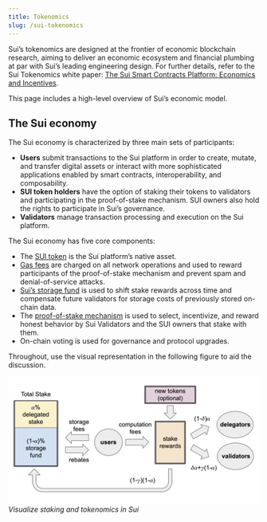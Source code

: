 ```yaml
---
title: Tokenomics
slug: /sui-tokenomics
---
```


Sui’s tokenomics are designed at the frontier of economic blockchain research, aiming to deliver an economic ecosystem and financial plumbing at par with Sui’s leading engineering design. For further details, refer to the Sui Tokenomics white paper: [The Sui Smart Contracts Platform: Economics and Incentives](https://github.com/MystenLabs/sui/blob/main/doc/paper/tokenomics.pdf).

This page includes a high-level overview of Sui’s economic model.

## The Sui economy

The Sui economy is characterized by three main sets of participants:

- **Users** submit transactions to the Sui platform in order to create, mutate, and transfer digital assets or interact with more sophisticated applications enabled by smart contracts, interoperability, and composability.
- **SUI token holders** have the option of staking their tokens to validators and participating in the proof-of-stake mechanism. SUI owners also hold the rights to participate in Sui’s governance.
- **Validators** manage transaction processing and execution on the Sui platform.

The Sui economy has five core components:

- The [SUI token](../economics/sui-token.md) is the Sui platform’s native asset.
- [Gas fees](../economics/gas-pricing.md) are charged on all network operations and used to reward participants of the proof-of-stake mechanism and prevent spam and denial-of-service attacks.
- [Sui’s storage fund](../economics/sui-storage-fund.md) is used to shift stake rewards across time and compensate future validators for storage costs of previously stored on-chain data.
- The [proof-of-stake mechanism](../economics/proof-of-stake.md) is used to select, incentivize, and reward honest behavior by Sui Validators and the SUI owners that stake with them.
- On-chain voting is used for governance and protocol upgrades.

Throughout, use the visual representation in the following figure to aid the discussion.

![Sui tokenomics flow](../../../static/img/sui-tokenomics-flow.png "See staking and tokenomics in Sui")
_Visualize staking and tokenomics in Sui_
